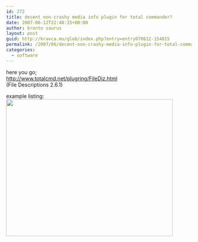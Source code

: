 ```yaml
---
id: 272
title: decent non-crashy media info plugin for total commander?
date: 2007-06-12T22:48:15+00:00
author: bronto saurus
layout: post
guid: http://kravca.mu/glob/index.php?entry=entry070612-154815
permalink: /2007/06/decent-non-crashy-media-info-plugin-for-total-commander/
categories:
  - software
---
```

here you go;  
<a href="http://www.totalcmd.net/plugring/FileDiz.html" target="_blank" >http://www.totalcmd.net/plugring/FileDiz.html</a>  
(File Descriptions 2.6.1)

example listing:  
<img src="/images/filedesc.png" width="452" height="372" border="0" alt="" />
